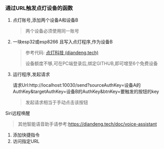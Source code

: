 ### 通过URL触发点灯设备的函数

1.  点灯账号,添加两个设备A和设备B
    > 两个设备必须使用同一账号
2.  一块esp32或esp8266 且写入点灯程序,作为设备B
    > 参考代码: [点灯科技 (diandeng.tech)](https://diandeng.tech/doc/getting-start-arduino "点灯科技 (diandeng.tech)")
    >
    > 设备额度不够,可在PC端登录后,绑定GITHUB,即可增至6个免费设备
3.  运行程序,发起请求

    请求Url:http://localhost:10030/send?sourceAuthKey=设备A的AuthKey&targetAuthKey=设备B的AuthKey&btnKey=要触发的按钮的key
    > 发起请求相当于手动点击该按钮

    
Siri远程唤醒
> 其他智能语音助手请参考:https://diandeng.tech/doc/voice-assistant

1. 添加快捷指令
2. 访问指定URL